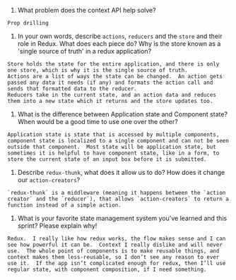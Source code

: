 1. What problem does the context API help solve?

```
Prop drilling
```

1. In your own words, describe `actions`, `reducers` and the `store` and their role in Redux. What does each piece do? Why is the store known as a 'single source of truth' in a redux application?

```
Store holds the state for the entire application, and there is only one store, which is why it is the single source of truth.
Actions are a list of ways the state can be changed.  An action gets passed any data it needs (if any) and formats the action call and sends that formatted data to the reducer.
Reducers take in the current state, and an action data and reduces them into a new state which it returns and the store updates too.
```

1. What is the difference between Application state and Component state? When would be a good time to use one over the other?

```
Application state is state that is accessed by multiple components, component state is localized to a single component and can not be seen outside that component.  Most state will be application state, but sometimes it is helpful to have component state, like in a form, to store the current state of an input box before it is submitted.
```

1. Describe `redux-thunk`, what does it allow us to do? How does it change our `action-creators`?

```
`redux-thunk` is a middleware (meaning it happens between the `action creator` and the `reducer`), that allows `action-creators` to return a function instead of a simple action. 
```

1. What is your favorite state management system you've learned and this sprint? Please explain why!

```
Redux.  I really like how redux works, the flow makes sense and I can see how powerful it can be.  Context I really dislike and will never use.  The whole point of components is to make reusable things, and context makes them less-reusable, so I don’t see any reason to ever use it.  If the app isn’t complicated enough for redux, then I’ll use regular state, with component composition, if I need something.
```
